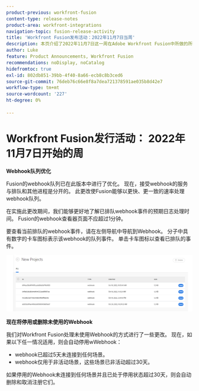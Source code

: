 ```yaml
---
product-previous: workfront-fusion
content-type: release-notes
product-area: workfront-integrations
navigation-topic: fusion-release-activity
title: 'Workfront Fusion发布活动：2022年11月7日当周'
description: 本页介绍了2022年11月7日这一周在Adobe Workfront Fusion中所做的所有增强。
author: Luke
feature: Product Announcements, Workfront Fusion
recommendations: noDisplay, noCatalog
hidefromtoc: true
exl-id: 802db851-39bb-4f40-8a66-ecb8c8b3ced6
source-git-commit: 76deb76c66e8f8a7dea721378591ae035b8d42e7
workflow-type: tm+mt
source-wordcount: '227'
ht-degree: 0%

---
```


# Workfront Fusion发行活动： 2022年11月7日开始的周

**Webhook队列优化**

Fusion的webhook队列已在此版本中进行了优化。 现在，接受webhook的服务与排队和其他进程是分开的。 此更改使Fusion能够以更快、更一致的速率处理webhook队列。

在实施此更改期间，我们能够更好地了解已排队webhook事件的预期日志处理时间。 Fusion的webhook查看器页面不应超过1分钟。

要查看当前排队的webhook事件，请在左侧导航中导航到Webhook。 分子中具有数字的卡车图标表示该webhook的队列事件。 单击卡车图标以查看已排队的事件。

![](assets/fusion-webhook-queue-1866x567.png)


**现在将停用或删除未使用的Webhook**

我们对Workfront Fusion处理未使用Webhook的方式进行了一些更改。 现在，如果以下任一情况适用，则会自动停用wWebhook：

* webhook已超过5天未连接到任何场景。
* webhook仅用于非活动场景，这些场景已非活动超过30天。

如果停用的Webhook未连接到任何场景并且已处于停用状态超过30天，则会自动删除和取消注册它们。
